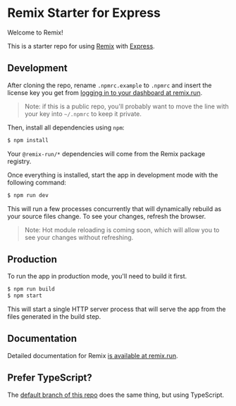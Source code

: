 # Remix Starter for Express

Welcome to Remix!

This is a starter repo for using [Remix](https://remix.run) with [Express](http://expressjs.com/).

## Development

After cloning the repo, rename `.npmrc.example` to `.npmrc` and insert the license key you get from [logging in to your dashboard at remix.run](https://remix.run). 

> Note: if this is a public repo, you'll probably want to move the line with your key into `~/.npmrc` to keep it private.

Then, install all dependencies using `npm`:

```sh
$ npm install
```

Your `@remix-run/*` dependencies will come from the Remix package registry.

Once everything is installed, start the app in development mode with the following command:

```sh
$ npm run dev
```

This will run a few processes concurrently that will dynamically rebuild as your source files change. To see your changes, refresh the browser.

> Note: Hot module reloading is coming soon, which will allow you to see your changes without refreshing.

## Production

To run the app in production mode, you'll need to build it first.

```sh
$ npm run build
$ npm start
```

This will start a single HTTP server process that will serve the app from the files generated in the build step.

## Documentation

Detailed documentation for Remix [is available at remix.run](https://remix.run/dashboard/docs).

## Prefer TypeScript?

The [default branch of this repo](https://github.com/remix-run/starter-express) does the same thing, but using TypeScript.
